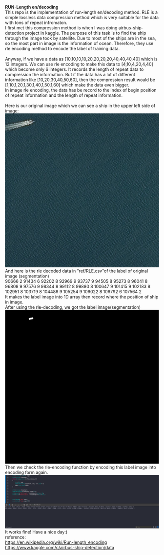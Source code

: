 **RUN-Length en/decoding**<br />
This repo is the implementation of run-length en/decoding method. RLE is a simple lossless data compression method which is very suitable for the data with tons of repeat infromaton.<br />
I first met this compression method is when I was doing airbus-ship-detection project in kaggle. The purpose of this task is to find the ship through the image took by satellite. Due to most of the ships are in the sea, so the most part in image is the information of ocean. Therefore, they use rle encoding method to encode the label of training data.<br />
<br />
Anyway, if we have a data as [10,10,10,10,20,20,20,20,40,40,40,40] which is 12 integers. We can use rle encoding to make this data to [4,10,4,20,4,40] which become only 6 integers. It records the length of repeat data to compression the information. But if the data has a lot of different information like [10,20,30,40,50,60], then the compression result would be [1,10,1,20,1,30,1,40,1,50,1,60] which make the data even bigger.<br />
In image rle encoding, the data has be record to the index of begin position of repeat information and the length of repeat information.<br />
<br />
Here is our original image which we can see a ship in the upper left side of image:<br />
![alt text](https://raw.githubusercontent.com/RayXie29/image_RLE_encoding_decoding/master/imgs/00a9e2ec9.jpg)
<br />
And here is the rle decoded data in "ref/RLE.csv"of the label of original image (segmentation)<br />
90666 2 91434 6 92202 8 92969 9 93737 9 94505 8 95273 8 96041 8 96808 9 97576 9 98344 8 99112 8 99880 8 100647 9 101415 9 102183 8 102951 8 103719 8 104486 9 105254 9 106022 8 106792 6 107564 2 <br />
It makes the label image into 1D array then record where the position of ship in image.<br />
After using the rle-decoding, we got the label image(segmentation)<br />
![alt text](https://raw.githubusercontent.com/RayXie29/image_RLE_encoding_decoding/master/imgs/seg.jpg)
<br />
Then we check the rle-encoding function by encoding this label image into encoding form again.<br />
![alt text](https://raw.githubusercontent.com/RayXie29/image_RLE_encoding_decoding/master/imgs/example.png)
<br />
It works fine! Have a nice day:) <br />
reference:<br />
https://en.wikipedia.org/wiki/Run-length_encoding<br />
https://www.kaggle.com/c/airbus-ship-detection/data